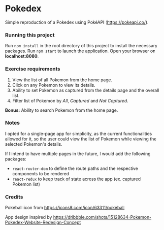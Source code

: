 # Pokedex
Simple reproduction of a Pokedex using PokéAPI (https://pokeapi.co/).

### Running this project

Run `npm install` in the root directory of this project to install the necessary packages.
Run `npm start` to launch the application.
Open your browser on **localhost:8080**.

### Exercise requirements

1. View the list of all Pokemon from the home page.
2. Click on any Pokemon to view its details.
3. Ability to set Pokemon as captured from the details page and the overall list.
4. Filter list of Pokemon by *All*, *Captured* and *Not Captured*.

**Bonus:** Ability to search Pokemon from the home page.

### Notes

I opted for a single-page app for simplicity, as the current functionalities allowed for it, so the user could view the list of Pokemon while viewing the selected Pokemon's details.

If I intend to have multiple pages in the future, I would add the following packages:
- `react-router-dom` to define the route paths and the respective components to be rendered
- `react-redux` to keep track of state across the app (ex. captured Pokemon list)

### Credits

Pokeball icon from https://icons8.com/icon/63311/pokeball

App design inspired by https://dribbble.com/shots/15128634-Pokemon-Pokedex-Website-Redesign-Concept
